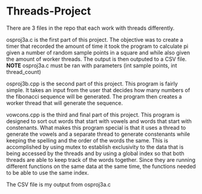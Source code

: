 # Threads-Project


There are 3 files in the repo that each work with threads differently.

osproj3a.c is the first part of this project. The objective was to create a timer that recorded the amount of time it took the program
to calculate pi given a number of random sample points in a square and while also given the amount of worker threads. The output is then 
outputed to a CSV file. **NOTE** osproj3a.c must be ran with parameters (int sample points, int thread_count)

osproj3b.cpp is the second part of this project. This program is fairly simple. It takes an input from the user that decides how many numbers of the fibonacci sequence will be generated. The program then creates a worker thread that will generate the sequence.

vowcons.cpp is the third and final part of this project. This program is designed to sort out words that start with vowels and words that start with constenants. What makes this program special is that it uses a thread to generate the vowels and a separate thread to generate constenants while keeping the spelling and the order of the words the same. This is accomplished by using mutex to establish exclusivity to the data that is being accessed by the threads and by using a global index so that both threads are able to keep track of the words together. Since they are running different functions on the same data at the same time, the functions needed to be able to use the same index.

The CSV file is my output from osproj3a.c

